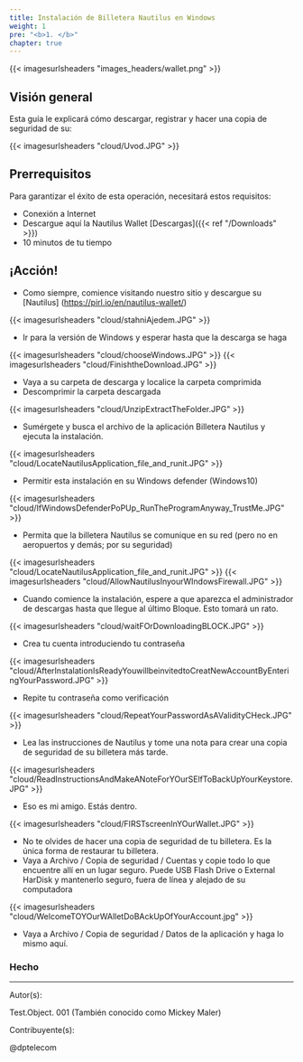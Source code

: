 ```yaml
---
title: Instalación de Billetera Nautilus en Windows
weight: 1
pre: "<b>1. </b>"
chapter: true
---
```

{{< imagesurlsheaders "images_headers/wallet.png"  >}}

## Visión general

Esta guía le explicará cómo descargar, registrar y hacer una copia de seguridad de su:

{{< imagesurlsheaders "cloud/Uvod.JPG" >}}

## Prerrequisitos

Para garantizar el éxito de esta operación, necesitará estos requisitos:

* Conexión a Internet
* Descargue aquí la Nautilus Wallet [Descargas]({{< ref "/Downloads" >}})
* 10 minutos de tu tiempo

## ¡Acción!

* Como siempre, comience visitando nuestro sitio y descargue su [Nautilus] (https://pirl.io/en/nautilus-wallet/)

{{< imagesurlsheaders "cloud/stahniAjedem.JPG" >}}

* Ir para la versión de Windows y esperar hasta que la descarga se haga

{{< imagesurlsheaders "cloud/chooseWindows.JPG" >}}
{{< imagesurlsheaders "cloud/FinishtheDownload.JPG" >}}

* Vaya a su carpeta de descarga y localice la carpeta comprimida
* Descomprimir la carpeta descargada

{{< imagesurlsheaders "cloud/UnzipExtractTheFolder.JPG" >}}

* Sumérgete y busca el archivo de la aplicación Billetera Nautilus y ejecuta la instalación.

{{< imagesurlsheaders "cloud/LocateNautilusApplication_file_and_runit.JPG" >}}

* Permitir esta instalación en su Windows defender (Windows10)

{{< imagesurlsheaders "cloud/IfWindowsDefenderPoPUp_RunTheProgramAnyway_TrustMe.JPG" >}}

* Permita que la billetera Nautilus se comunique en su red (pero no en aeropuertos y demás; por su seguridad)

{{< imagesurlsheaders "cloud/LocateNautilusApplication_file_and_runit.JPG" >}}
{{< imagesurlsheaders "cloud/AllowNautilusInyourWIndowsFirewall.JPG" >}}

* Cuando comience la instalación, espere a que aparezca el administrador de descargas hasta que llegue al último Bloque. Esto tomará un rato.

{{< imagesurlsheaders "cloud/waitFOrDownloadingBLOCK.JPG" >}}

* Crea tu cuenta introduciendo tu contraseña

{{< imagesurlsheaders "cloud/AfterInstalationIsReadyYouwillbeinvitedtoCreatNewAccountByEnteringYourPassword.JPG" >}}

* Repite tu contraseña como verificación

{{< imagesurlsheaders "cloud/RepeatYourPasswordAsAValidityCHeck.JPG" >}}

* Lea las instrucciones de Nautilus y tome una nota para crear una copia de seguridad de su billetera más tarde.

{{< imagesurlsheaders "cloud/ReadInstructionsAndMakeANoteForYOurSElfToBackUpYourKeystore.JPG" >}}

* Eso es mi amigo. Estás dentro.

{{< imagesurlsheaders "cloud/FIRSTscreenInYOurWallet.JPG" >}}

* No te olvides de hacer una copia de seguridad de tu billetera. Es la única forma de restaurar tu billetera.
* Vaya a Archivo / Copia de seguridad / Cuentas y copie todo lo que encuentre allí en un lugar seguro. Puede USB Flash Drive o External HarDisk y mantenerlo seguro, fuera de línea y alejado de su computadora

{{< imagesurlsheaders "cloud/WelcomeTOYOurWAlletDoBAckUpOfYourAccount.jpg" >}}

* Vaya a Archivo / Copia de seguridad / Datos de la aplicación y haga lo mismo aquí.

### Hecho

---

Autor(s):

Test.Object. 001 (También conocido como Mickey Maler)

Contribuyente(s):

@dptelecom
